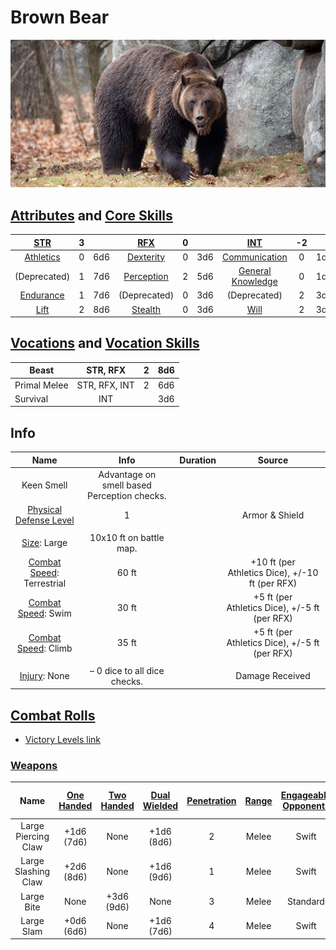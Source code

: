 # Brown Bear

![img](./BrownBear.png)

## [Attributes](./../../../../../CoreRules/GeneralRules/Attributes.md) and [Core Skills](./../../../../../CoreRules/GeneralRules/CoreSkills.md)

|  [STR](./../../../../../CoreRules/GeneralRules/Attributes.md#strength-str)  | 3 |    |    [RFX](./../../../../../CoreRules/GeneralRules/Attributes.md#reflex-rfx)    | 0 |    |        [INT](./../../../../../CoreRules/GeneralRules/Attributes.md#intelligence-int)        | -2 |    |
| :-----------------------------------------------------------------------: | :-: | :-: | :-------------------------------------------------------------------------: | :-: | :-: | :---------------------------------------------------------------------------------------: | :-: | :-: |
| [Athletics](./../../../../../CoreRules/GeneralRules/CoreSkills.md#athletics) | 0 | 6d6 |  [Dexterity](./../../../../../CoreRules/GeneralRules/CoreSkills.md#dexterity)  | 0 | 3d6 |     [Communication](./../../../../../CoreRules/GeneralRules/CoreSkills.md#communication)     | 0 | 1d6 |
|                               (Deprecated)                               | 1 | 7d6 | [Perception](./../../../../../CoreRules/GeneralRules/CoreSkills.md#perception) | 2 | 5d6 | [General Knowledge](./../../../../../CoreRules/GeneralRules/CoreSkills.md#general-knowledge) | 0 | 1d6 |
| [Endurance](./../../../../../CoreRules/GeneralRules/CoreSkills.md#endurance) | 1 | 7d6 |                                (Deprecated)                                | 0 | 3d6 |                                       (Deprecated)                                       | 2 | 3d6 |
|      [Lift](./../../../../../CoreRules/GeneralRules/CoreSkills.md#lift)      | 2 | 8d6 |    [Stealth](./../../../../../CoreRules/GeneralRules/CoreSkills.md#stealth)    | 0 | 3d6 |              [Will](./../../../../../CoreRules/GeneralRules/CoreSkills.md#will)              | 2 | 3d6 |

## [Vocations](./../../../../../CoreRules/GeneralRules/Vocations.md) and [Vocation Skills](./../../../../../CoreRules/GeneralRules/Vocations.md#vocation-skills)

| Beast        |   STR, RFX   | 2 | 8d6 |
| ------------ | :-----------: | :-: | :-: |
| Primal Melee | STR, RFX, INT | 2 | 6d6 |
| Survival     |      INT      |  | 3d6 |

## Info

|                                                  Name                                                  |                     Info                     | Duration |                      Source                      |
| :-----------------------------------------------------------------------------------------------------: | :------------------------------------------: | :------: | :----------------------------------------------: |
|                                               Keen Smell                                               | Advantage on smell based Perception checks. |          |                                                  |
| [Physical Defense Level](./../../../../../CoreRules/CombatRules/DefenseAndPenetration.md#physical-defense) |                      1                      |          |                  Armor & Shield                  |
|                                                                                                        |                                              |          |                                                  |
|                  [Size](./../../../../../CoreRules/CombatRules/BattleMap.md#size): Large                  |           10x10 ft on battle map.           |          |                                                  |
|      [Combat Speed](./../../../../../CoreRules/CombatRules/CombatSpeed.md#combat-speeds): Terrestrial      |                    60 ft                    |          | +10 ft (per Athletics Dice), +/-10 ft (per RFX) |
|         [Combat Speed](./../../../../../CoreRules/CombatRules/CombatSpeed.md#combat-speeds): Swim         |                    30 ft                    |          |  +5 ft (per Athletics Dice), +/-5 ft (per RFX)  |
|         [Combat Speed](./../../../../../CoreRules/CombatRules/CombatSpeed.md#combat-speeds): Climb         |                    35 ft                    |          |  +5 ft (per Athletics Dice), +/-5 ft (per RFX)  |
|                                                                                                        |                                              |          |                                                  |
|                      [Injury](./../../../../../CoreRules/CombatRules/Injury.md): None                      |        – 0 dice to all dice checks.        |          |                 Damage Received                 |

## [Combat Rolls](./../../../../../CoreRules/CombatRules/CombatRolls.md)

- [Victory Levels link](./../../../../../CoreRules/CombatRules/VictoryLevels.md)

### [Weapons](./../../../../../CoreRules/CombatRules/Weapons.md)

|        Name        | [One<br />Handed](./../../../../../CoreRules/CombatRules/Weapons.md#one-handed) | [Two<br />Handed](./../../../../../CoreRules/CombatRules/Weapons.md#two-handed) | [Dual<br />Wielded](./../../../../../CoreRules/CombatRules/Weapons.md#dual-wielded) | [Penetration](./../../../../../CoreRules/CombatRules/DefenseAndPenetration.md#penetration) | [Range](./../../../../../CoreRules/CombatRules/Range.md) | [Engageable<br />Opponents](./../../../../../CoreRules/CombatRules/EngageableOpponents.md) | [Area Of<br />Effect](./../../../../../CoreRules/CombatRules/AreaOfEffect.md) | [Ammo<br />Type](./../../../../../CoreRules/CombatRules/Ammunitions.md#ammo-type) | [Ammo<br />Per Use](./../../../../../CoreRules/CombatRules/Weapons.md#ammo-per-shot) | [Damage<br />Types](./../../../../../CoreRules/CombatRules/DamageTypes.md) |
| :-----------------: | :--------------------------------------------------------------------------------: | :--------------------------------------------------------------------------------: | :------------------------------------------------------------------------------------: | :-------------------------------------------------------------------------------------: | :---------------------------------------------------: | :-------------------------------------------------------------------------------------: | :------------------------------------------------------------------------: | :-------------------------------------------------------------------------------------------: | :----------------------------------------------------------------------------------------------: | :---------------------------------------------------------------------: |
| Large Piercing Claw |                                  +1d6<br />(7d6)                                  |                                        None                                        |                                    +1d6<br />(8d6)                                    |                                            2                                            |                         Melee                         |                                          Swift                                          |                                                                            |                                             None                                             |                                                                                                  |                                 Pierce                                 |
| Large Slashing Claw |                                  +2d6<br />(8d6)                                  |                                        None                                        |                                    +1d6<br />(9d6)                                    |                                            1                                            |                         Melee                         |                                          Swift                                          |                                                                            |                                             None                                             |                                                                                                  |                                  Slash                                  |
|     Large Bite     |                                        None                                        |                                  +3d6<br />(9d6)                                  |                                          None                                          |                                            3                                            |                         Melee                         |                                       Standard                                       |                                                                            |                                             None                                             |                                                                                                  |                            Pierce, Bludgeon                            |
|     Large Slam     |                                  +0d6<br />(6d6)                                  |                                        None                                        |                                    +1d6<br />(7d6)                                    |                                            4                                            |                         Melee                         |                                          Swift                                          |                                                                            |                                             None                                             |                                                                                                  |                                Bludgeon                                |
